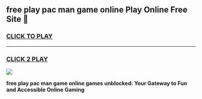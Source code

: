 
## free play pac man game online Play Online Free Site 👋
<h3>
<a href="https://download.freeplayer.one?title=free_play_pac_man_game_online&ref=21F">CLICK TO PLAY</a></h3>
<hr>

<h3>
<a href="https://download.freeplayer.one?title=free_play_pac_man_game_online&ref=21F">CLICK 2 PLAY</a>
  
</h3>

<a href="https://download.freeplayer.one?title=free_play_pac_man_game_online&ref=21F"><img src="https://cdnb.artstation.com/p/assets/images/images/032/539/853/original/anto-thomas-button-gif.gif"></a>


**free play pac man game online games unblocked: Your Gateway to Fun and Accessible Online Gaming**
